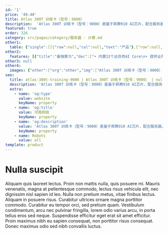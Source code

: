 ```yaml
---
id: '1'
price: '49.40'
title: Atlas 300T 训练卡（型号：9000）
description:  'Atlas 300T 训练卡（型号：9000）是基于昇腾910 AI芯片，配合服务器，为数据中心提供强劲算力的训练卡，单卡可提供280 TFLOPS FP16算力，加快深度学习训练进程。具有高计算密度、大内存、高带宽等优点，标准全高3/4长PCIe卡，适用于通用服务器。满足运营商、互联网、金融等需要人工智能训练以及高性能计算领域的算力需求。'
featured: true
order: 326
category: src/pages/category/服务器 - 计算.md
other1: 
  table: {"single":[[{"row":null,"col":null,"text":"产品"},{"row":null,"col":null,"text":"Atlas 300T 训练卡\n型号：9000"}],[{"row":null,"col":null,"text":"形态"},{"row":null,"col":null,"text":"全高，3/4长，双槽位"}],[{"row":null,"col":null,"text":"AI处理器"},{"row":null,"col":null,"text":"昇腾 910"}],[{"row":null,"col":null,"text":"AI算力"},{"row":null,"col":null,"text":"280 TFLOPS FP16 (Pro)\n256 TFLOPS FP16"}],[{"row":null,"col":null,"text":"编解码能力"},{"row":null,"col":null,"text":"• 支持16 channel 4K（或64 channel 1080P） 60 FPS H.264/H.265\n• JPEG解码能力 1080P 2048 FPS, 或等价的解码能力, 最高分辨率为8192*4320\n• PNG解码能力 1080P 240 FPS, 或等价的解码能力, 最高分辨率为4096*2160\n• JPEG编码能力 1080P 256 FPS, 或等价的编码能力, 最高分辨率为8192*4320"}],[{"row":null,"col":null,"text":"内存规格"},{"row":null,"col":null,"text":"32 GB HBM\nDDR4 16GB 2933MT/s"}],[{"row":null,"col":null,"text":"网络"},{"row":null,"col":null,"text":"1*100GE QSFP-DD接口"}],[{"row":null,"col":null,"text":"PCIe"},{"row":null,"col":null,"text":"PCIe x16 Gen4.0"}],[{"row":null,"col":null,"text":"功耗"},{"row":null,"col":null,"text":"最大300W"}],[{"row":null,"col":null,"text":"散热方式"},{"row":null,"col":null,"text":"被动风冷"}],[{"row":null,"col":null,"text":"环境条件"},{"row":null,"col":null,"text":"• 工作温度：5℃~45℃（41℉~113℉）\n• 存储温度：-40℃~+75℃\n• 工作湿度：5%RH~90%RH（非冷凝）\n• 存储湿度：5%RH~95%RH（非冷凝）\n• 海拔高度：小于3000m，高于900m时，每升高300m最高温度规格降低1℃"}]]}
other2:
  features: [{"title":"最强算力","dec":["• 内置32个达芬奇AI Core\n• 提供业界领先的280 TFLOPS FP16算力"]},{"title":"最高集成","dec":["• AI算力、通用算力、I/O能力三合一\n• 芯片集成32个华为达芬奇AI Core + 16个TaiShan核 + 1 * 100GE RoCE v2网卡"]},{"title":"最快带宽","dec":["• 支持PCIe 4.0和 1*100G RoCE高速接口，出口总带宽56.5 Gb/s\n• 无需外置网卡，训练数据和梯度同步效率提升10%-70%"]}]
other3: null
other4:
  images: {"other":{"org":"other","img":["Atlas 300T 训练卡（型号：9000）.png"]}}
seo:
  title: atlas-300t-training-9000 | Atlas 300T 训练卡（型号：9000） | null | 昇腾计算 | 服务器 - 计算 | 数据中心
  description: 'Atlas 300T 训练卡（型号：9000）是基于昇腾910 AI芯片，配合服务器，为数据中心提供强劲算力的训练卡，单卡可提供280 TFLOPS FP16算力，加快深度学习训练进程。具有高计算密度、大内存、高带宽等优点，标准全高3/4长PCIe卡，适用于通用服务器。满足运营商、互联网、金融等需要人工智能训练以及高性能计算领域的算力需求。'
  extra:
    - name: 'og:type'
      value: website
      keyName: property
    - name: 'og:title'
      value: 河南网田
      keyName: property
    - name: 'og:description'
      value: 'Atlas 300T 训练卡（型号：9000）是基于昇腾910 AI芯片，配合服务器，为数据中心提供强劲算力的训练卡，单卡可提供280 TFLOPS FP16算力，加快深度学习训练进程。具有高计算密度、大内存、高带宽等优点，标准全高3/4长PCIe卡，适用于通用服务器。满足运营商、互联网、金融等需要人工智能训练以及高性能计算领域的算力需求。'
      keyName: property
    - name: Robots
      value: all
template: product
---
```


# Nulla suscipit

Aliquam quis laoreet lectus. Proin non mattis nulla, quis posuere mi. Mauris venenatis, magna at pellentesque commodo, lectus risus vehicula elit, nec dignissim nisl sapien id leo. Nulla non pretium metus, vitae finibus lectus. Aliquam in posuere risus. Curabitur ultrices ornare magna porttitor commodo. Curabitur eu tempor orci, sed pretium quam. Vestibulum condimentum, arcu nec pulvinar fringilla, lorem odio varius arcu, in porta tellus eros sed neque. Suspendisse efficitur eget erat sit amet efficitur. Proin maximus nibh eu sapien consequat, non porttitor risus consequat. Donec maximus odio sed nibh convallis luctus.